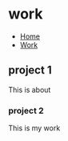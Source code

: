 # work

- [Home](index.md)
- [Work](work.md)

## project 1

This is about

### project 2

This is my work

